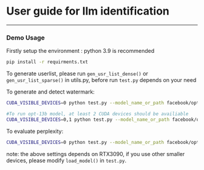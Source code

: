 # User guide for llm identification

---



### Demo Usage

Firstly setup the environment : python 3.9 is recommended

```sh
pip install -r requirments.txt
```

To generate userlist, please run `gen_usr_list_dense()` or `gen_usr_list_sparse()` in utils.py, before run `test.py` depends on your need


To generate and detect watermark:
```sh
CUDA_VISIBLE_DEVICES=0 python test.py --model_name_or_path facebook/opt-1.3b --user_dist dense --wm_mode combination --identify_mode single --max_new_tokens 200 --delta 2

#To run opt-13b model, at least 2 CUDA devices should be availiable
CUDA_VISIBLE_DEVICES=0,1 python test.py --model_name_or_path facebook/opt-13b --user_dist dense --wm_mode combination --identify_mode single --max_new_tokens 200 --delta 2

```

To evaluate perplexity:
```sh
CUDA_VISIBLE_DEVICES=0 python test.py --model_name_or_path facebook/opt-1.3b --user_dist dense --wm_mode combination --identify_mode single --max_new_tokens 200 --delta 2 --ppl 1
```


note: the above settings depends on RTX3090, if you use other smaller devices, please modify `load_model()` in `test.py`.





